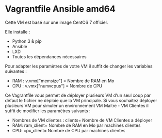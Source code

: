 # Vagrantfile Ansible amd64

Cette VM est basé sur une image CentOS 7 officiel.

Elle installe :
- Python 3 & pip
- Ansible
- LXD
- Toutes les dépendances nécessaires

Pour adapter les paramètres de votre VM il suffit de changer les variables suivantes :
- RAM : v.vmx["memsize"] = Nombre de RAM en Mo
- CPU : v.vmx["numvcpus"] = Nombre de CPU

Ce Vagrantfile vous permet de déployer plusieurs VM d'un seul coup par défaut le fichier ne déploie que la VM principale. Si vous souhaitez déployer plusieurs VM pour simuler un environnement VM Maitre - VM Clientes il suffit de modifier les paramètres suivants :
- Nombres de VM clientes : clients= Nombre de VM Clientes a déployer
- RAM: ram_client= Nombre de RAM en Mo par machines clientes
- CPU: cpu_client= Nombre de CPU par machines clientes